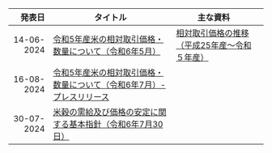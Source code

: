 

|発表日|タイトル |主な資料 | |
| --:| --- | --- | --|
|14-06-2024 |[令和5年産米の相対取引価格・数量について（令和6年5月）](https://www.maff.go.jp/j/press/nousan/kikaku/240614.html) |[相対取引価格の推移（平成25年産〜令和５年産）](https://www.maff.go.jp/j/press/nousan/kikaku/attach/pdf/240614-2.pdf) | |
| 16-08-2024|[令和5年産米の相対取引価格・数量について（令和6年7月）- プレスリリース](https://www.maff.go.jp/j/press/nousan/kikaku/240816.html)|| |
| 30-07-2024|[米穀の需給及び価格の安定に関する基本指針（令和6年7月30日）](https://www.maff.go.jp/j/seisan/keikaku/beikoku_sisin/index.html)|||
